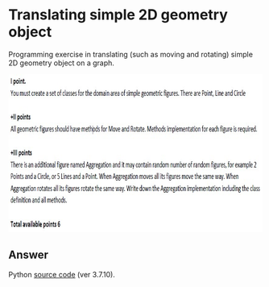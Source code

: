 # Translating simple 2D geometry object

Programming exercise in translating (such as moving and rotating) simple 2D geometry object on a graph.

<p align = "center">
  <img src = "https://raw.githubusercontent.com/hafiz-kamilin/exercise_geometryTranslation/main/source/question.jpg" width = "828" height = "314"/>
</p>

## Answer

Python [source code](https://github.com/hafiz-kamilin/exercise_geometryTranslation/blob/main/q1_figure.py) (ver 3.7.10).
